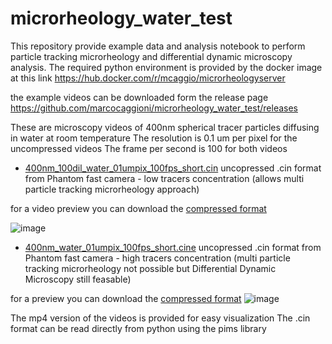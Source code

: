 # microrheology_water_test

This repository provide example data and analysis notebook to perform particle tracking microrheology and differential dynamic microscopy analysis.
The required python environment is provided by the docker image at this link https://hub.docker.com/r/mcaggio/microrheologyserver

the example videos can be downloaded form the release page https://github.com/marcocaggioni/microrheology_water_test/releases

These are microscopy videos of 400nm spherical tracer particles diffusing in water at room temperature
The resolution is 0.1 um per pixel for the uncompressed videos
The frame per second is 100 for both videos

* [400nm_100dil_water_01umpix_100fps_short.cin](https://github.com/marcocaggioni/microrheology_water_test/releases/download/1.0/400nm_100dil_water_01umpix_100fps_short.cin)
uncopressed .cin format from Phantom fast camera - low tracers concentration (allows multi particle tracking microrheology approach)

for a video preview you can download the [compressed format](https://github.com/marcocaggioni/microrheology_water_test/releases/download/1.0/400nm_100dil_water_01umpix_100fps_short.mp4)

![image](https://user-images.githubusercontent.com/5448255/104773646-6131a180-5743-11eb-94b8-48fc7f4c2e96.png)

* [400nm_water_01umpix_100fps_short.cine](https://github.com/marcocaggioni/microrheology_water_test/releases/download/1.0/400nm_water_01umpix_100fps_short.cine)
uncopressed .cin format from Phantom fast camera - high tracers concentration (multi particle tracking microrheology not possible but Differential Dynamic Microscopy still feasable)

for a preview you can download the [compressed format](https://github.com/marcocaggioni/microrheology_water_test/releases/download/1.0/400nm_water_01umpix_100fps_short.mp4)
![image](https://user-images.githubusercontent.com/5448255/104773727-7dcdd980-5743-11eb-9edd-0b360d30c636.png)

The mp4 version of the videos is provided for easy visualization
The .cin format can be read directly from python using the pims library


